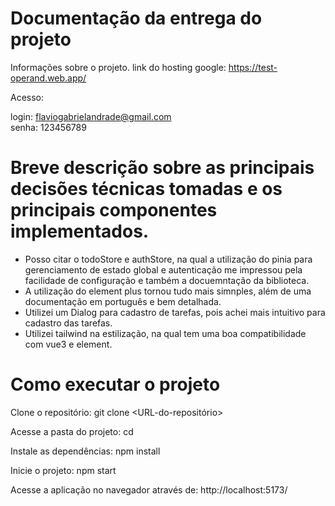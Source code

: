 # Documentação da entrega do projeto

Informações sobre o projeto.
link do hosting google: https://test-operand.web.app/

Acesso:

login: flaviogabrielandrade@gmail.com  
senha: 123456789

# Breve descrição sobre as principais decisões técnicas tomadas e os principais componentes implementados.

- Posso citar o todoStore e authStore, na qual a utilização do pinia para gerenciamento de estado global e autenticação me impressou pela facilidade de configuração e também a docuemntação da biblioteca.
- A utilização do element plus tornou tudo mais simnples, além de uma documentação em português e bem detalhada.
- Utilizei um Dialog para cadastro de tarefas, pois achei mais intuitivo para cadastro das tarefas.
- Utilizei tailwind na estilização, na qual tem uma boa compatibilidade com vue3 e element.

# Como executar o projeto

Clone o repositório:
git clone <URL-do-repositório>

Acesse a pasta do projeto:
cd <nome-da-pasta>

Instale as dependências:
npm install

Inicie o projeto:
npm start

Acesse a aplicação no navegador através de:
http://localhost:5173/
